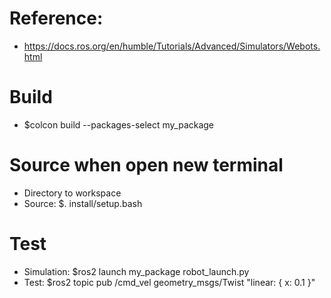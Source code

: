 # Reference:
- https://docs.ros.org/en/humble/Tutorials/Advanced/Simulators/Webots.html

# Build
- $colcon build --packages-select my_package

# Source when open new terminal
- Directory to workspace
- Source: $. install/setup.bash

# Test
- Simulation: $ros2 launch my_package robot_launch.py
- Test: $ros2 topic pub /cmd_vel geometry_msgs/Twist  "linear: { x: 0.1 }"